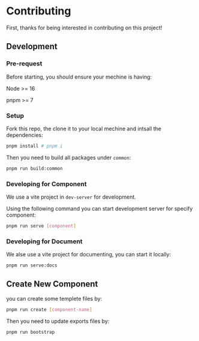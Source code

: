 # Contributing

First, thanks for being interested in contributing on this project!

## Development

### Pre-request

Before starting, you should ensure your mechine is having:

Node >= 16

pnpm >= 7

### Setup

Fork this repo, the clone it to your local mechine and intsall the dependencies:

```sh
pnpm install # pnpm i
```

Then you need to build all packages under `common`:

```sh
pnpm run build:common
```

### Developing for Component

We use a vite project in `dev-server` for development.

Using the following command you can start development server for specify component:

```sh
pnpm run serve [component]
```

### Developing for Document

We alse use a vite project for documenting, you can start it locally:

```sh
pnpm run serve:docs
```

## Create New Component

you can create some templete files by:

```sh
pnpm run create [component-name]
```

Then you need to update exports files by:

```sh
pnpm run bootstrap
```
